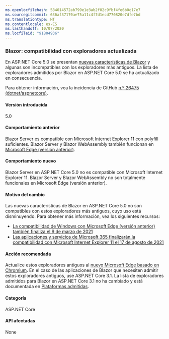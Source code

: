 ```yaml
---
ms.openlocfilehash: 584014572ab799e1e3ab2f02c9fbf4fe6b0c17e7
ms.sourcegitcommit: 636af37170ae75a11c4f7d1ecd770820e7dfe7bd
ms.translationtype: HT
ms.contentlocale: es-ES
ms.lasthandoff: 10/07/2020
ms.locfileid: "91804936"
---
```

### <a name="blazor-updated-browser-support"></a>Blazor: compatibilidad con exploradores actualizada

En ASP.NET Core 5.0 se presentan [nuevas características de Blazor](https://github.com/dotnet/aspnetcore/issues/21514) y algunas son incompatibles con los exploradores más antiguos. La lista de exploradores admitidos por Blazor en ASP.NET Core 5.0 se ha actualizado en consecuencia.

Para obtener información, vea la incidencia de GitHub [n.º 26475 (dotnet/aspnetcore)](https://github.com/dotnet/aspnetcore/issues/26475).

#### <a name="version-introduced"></a>Versión introducida

5.0

#### <a name="old-behavior"></a>Comportamiento anterior

Blazor Server es compatible con Microsoft Internet Explorer 11 con polyfill suficientes. Blazor Server y Blazor WebAssembly también funcionan en [Microsoft Edge (versión anterior)](https://support.microsoft.com/help/4533505/what-is-microsoft-edge-legacy).

#### <a name="new-behavior"></a>Comportamiento nuevo

Blazor Server en ASP.NET Core 5.0 no es compatible con Microsoft Internet Explorer 11. Blazor Server y Blazor WebAssembly no son totalmente funcionales en Microsoft Edge (versión anterior).

#### <a name="reason-for-change"></a>Motivo del cambio

Las nuevas características de Blazor en ASP.NET Core 5.0 no son compatibles con estos exploradores más antiguos, cuyo uso está disminuyendo. Para obtener más información, vea los siguientes recursos:

* [La compatibilidad de Windows con Microsoft Edge (versión anterior) también finaliza el 9 de marzo de 2021](https://support.microsoft.com/help/4533505/what-is-microsoft-edge-legacy)
* [Las aplicaciones y servicios de Microsoft 365 finalizarán la compatibilidad con Microsoft Internet Explorer 11 el 17 de agosto de 2021](/lifecycle/announcements/m365-ie11-microsoft-edge-legacy)

#### <a name="recommended-action"></a>Acción recomendada

Actualice estos exploradores antiguos al [nuevo Microsoft Edge basado en Chromium](https://www.microsoft.com/edge). En el caso de las aplicaciones de Blazor que necesiten admitir estos exploradores antiguos, use ASP.NET Core 3.1. La lista de exploradores admitidos para Blazor en ASP.NET Core 3.1 no ha cambiado y está documentada en [Plataformas admitidas](/aspnet/core/blazor/supported-platforms?view=aspnetcore-3.1).

#### <a name="category"></a>Categoría

ASP.NET Core

#### <a name="affected-apis"></a>API afectadas

None

<!--

#### Affected APIs

Not detectable via API analysis

-->
